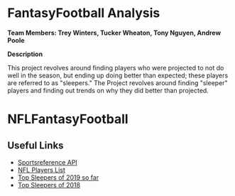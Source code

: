 # FantasyFootball Analysis

**Team Members: Trey Winters, Tucker Wheaton, Tony Nguyen, Andrew Poole**

**Description**

This project revolves around finding players who were projected to not do well in the season, but ending up doing better than expected; these players are referred to as "sleepers." 
The Project revolves around finding "sleeper" players and finding out trends on why they did better than projected.


# NFLFantasyFootball


## Useful Links
- [Sportsreference API](https://sportsreference.readthedocs.io/en/stable/nfl.html)
- [NFL Players List](https://www.pro-football-reference.com)
- [Top Sleepers of 2019 so far](https://www.espn.com/fantasy/football/story/_/page/imagined070119/fantasy-football-sleepers-busts-breakouts-2019)
- [Top Sleepers of 2018](https://www.espn.com/fantasy/football/story/_/page/imagined/fantasy-football-sleepers-busts-breakouts-2018)
